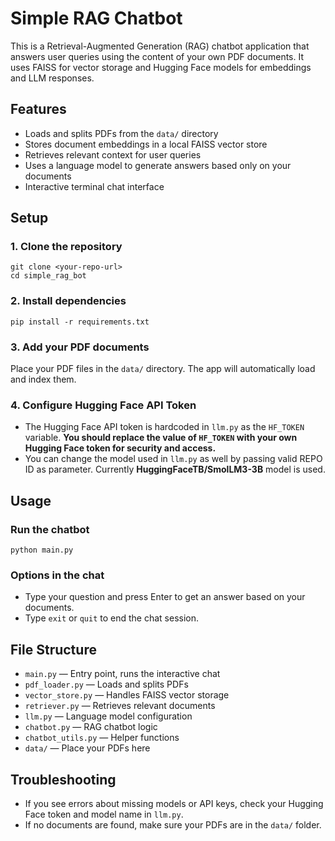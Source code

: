 # Simple RAG Chatbot

This is a Retrieval-Augmented Generation (RAG) chatbot application that answers user queries using the content of your own PDF documents. It uses FAISS for vector storage and Hugging Face models for embeddings and LLM responses.

## Features
- Loads and splits PDFs from the `data/` directory
- Stores document embeddings in a local FAISS vector store
- Retrieves relevant context for user queries
- Uses a language model to generate answers based only on your documents
- Interactive terminal chat interface

## Setup

### 1. Clone the repository
```
git clone <your-repo-url>
cd simple_rag_bot
```

### 2. Install dependencies
```
pip install -r requirements.txt
```

### 3. Add your PDF documents
Place your PDF files in the `data/` directory. The app will automatically load and index them.


### 4. Configure Hugging Face API Token
- The Hugging Face API token is hardcoded in `llm.py` as the `HF_TOKEN` variable. **You should replace the value of `HF_TOKEN` with your own Hugging Face token for security and access.**
- You can change the model used in `llm.py` as well by passing valid REPO ID as parameter. Currently **HuggingFaceTB/SmolLM3-3B** model is used.

## Usage

### Run the chatbot
```
python main.py
```

### Options in the chat
- Type your question and press Enter to get an answer based on your documents.
- Type `exit` or `quit` to end the chat session.

## File Structure
- `main.py` — Entry point, runs the interactive chat
- `pdf_loader.py` — Loads and splits PDFs
- `vector_store.py` — Handles FAISS vector storage
- `retriever.py` — Retrieves relevant documents
- `llm.py` — Language model configuration
- `chatbot.py` — RAG chatbot logic
- `chatbot_utils.py` — Helper functions
- `data/` — Place your PDFs here

## Troubleshooting
- If you see errors about missing models or API keys, check your Hugging Face token and model name in `llm.py`.
- If no documents are found, make sure your PDFs are in the `data/` folder.

